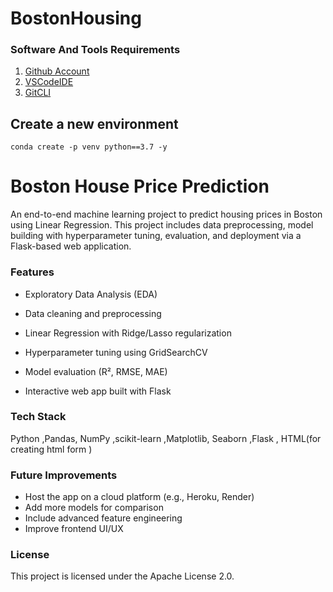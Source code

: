 # BostonHousing 

### Software And Tools Requirements

1. [Github Account](https://github.com)
2. [VSCodeIDE](https://code.visualstudio.com/)
3. [GitCLI](https://git-scm.com/book/en/v2/Getting-Started-The-Command-Line)

## Create a new environment
```
conda create -p venv python==3.7 -y
```

# Boston House Price Prediction
An end-to-end machine learning project to predict housing prices in Boston using Linear Regression. This project includes data preprocessing, model building with hyperparameter tuning, evaluation, and deployment via a Flask-based web application.

### Features
- Exploratory Data Analysis (EDA)

- Data cleaning and preprocessing
- Linear Regression with Ridge/Lasso regularization
- Hyperparameter tuning using GridSearchCV
- Model evaluation (R², RMSE, MAE)
- Interactive web app built with Flask

### Tech Stack
Python ,Pandas, NumPy ,scikit-learn ,Matplotlib, Seaborn ,Flask , HTML(for creating html form )

### Future Improvements
- Host the app on a cloud platform (e.g., Heroku, Render)
- Add more models for comparison
- Include advanced feature engineering
- Improve frontend UI/UX

### License
This project is licensed under the Apache License 2.0.

